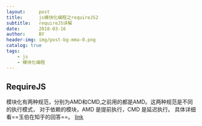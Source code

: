 ```yaml
---
layout:     post
title:      js模块化编程之requireJS2
subtitle:   requireJS详解
date:       2018-03-16
author:     BY
header-img: img/post-bg-mma-0.png
catalog: true
tags:
    - js
    - 模块化编程
---
```

## RequireJS
模块化有两种规范，分别为AMD和CMD,之前用的都是AMD。这两种规范是不同的执行模式，
对于依赖的模块，AMD 是提前执行，CMD 是延迟执行。
具体详细看==玉伯在知乎的回答==。
[link](https://www.zhihu.com/question/20351507)